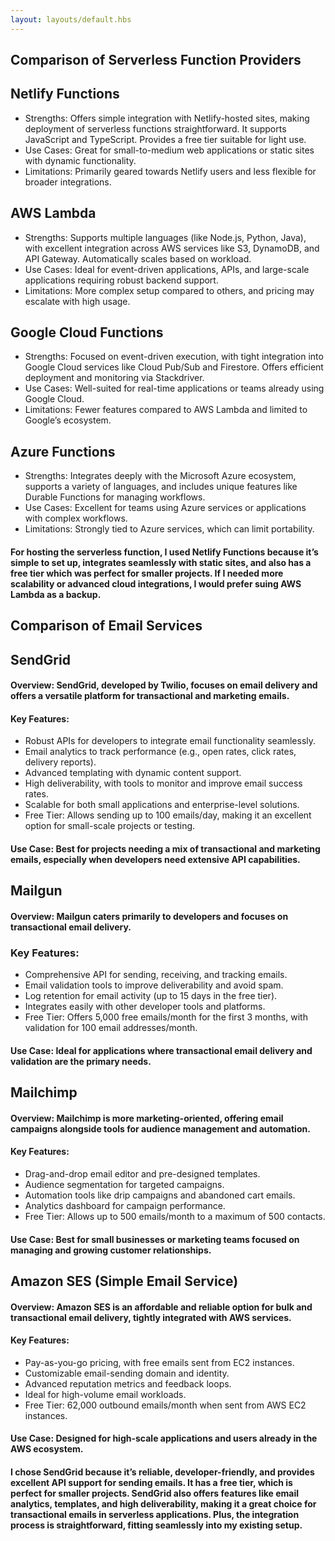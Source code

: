 ```yaml
---
layout: layouts/default.hbs
---
```


## Comparison of Serverless Function Providers

##  Netlify Functions
   
   - Strengths: Offers simple integration with Netlify-hosted sites, making deployment of serverless functions straightforward. It supports JavaScript and TypeScript. Provides a free tier suitable for light use.
   - Use Cases: Great for small-to-medium web applications or static sites with dynamic functionality.
   - Limitations: Primarily geared towards Netlify users and less flexible for broader integrations.

## AWS Lambda  
   - Strengths: Supports multiple languages (like Node.js, Python, Java), with excellent integration across AWS services like S3, DynamoDB, and API Gateway. Automatically scales based on workload.
   - Use Cases: Ideal for event-driven applications, APIs, and large-scale applications requiring robust backend support.
   - Limitations: More complex setup compared to others, and pricing may escalate with high usage.

##  Google Cloud Functions
   - Strengths: Focused on event-driven execution, with tight integration into Google Cloud services like Cloud Pub/Sub and Firestore. Offers efficient deployment and monitoring via Stackdriver.
   - Use Cases: Well-suited for real-time applications or teams already using Google Cloud.
   - Limitations: Fewer features compared to AWS Lambda and limited to Google’s ecosystem.

##  Azure Functions
   - Strengths: Integrates deeply with the Microsoft Azure ecosystem, supports a variety of languages, and includes unique features like Durable Functions for managing workflows.
   - Use Cases: Excellent for teams using Azure services or applications with complex workflows.
   - Limitations: Strongly tied to Azure services, which can limit portability.


#### For hosting the serverless function, I used Netlify Functions because it’s simple to set up, integrates seamlessly with static sites, and also has a free tier which was perfect for smaller projects. If I needed more scalability or advanced cloud integrations, I would prefer suing  AWS Lambda as a backup.

## Comparison of Email Services

## SendGrid
   
#### Overview: SendGrid, developed by Twilio, focuses on email delivery and offers a versatile platform for transactional and marketing emails.

#### Key Features:
   - Robust APIs for developers to integrate email functionality seamlessly.
   - Email analytics to track performance (e.g., open rates, click rates, delivery reports).
   - Advanced templating with dynamic content support.
   - High deliverability, with tools to monitor and improve email success rates.
   - Scalable for both small applications and enterprise-level solutions.
   - Free Tier: Allows sending up to 100 emails/day, making it an excellent option for small-scale projects or testing.
  
#### Use Case: Best for projects needing a mix of transactional and marketing emails, especially when developers need extensive API capabilities.

## Mailgun
   
#### Overview: Mailgun caters primarily to developers and focuses on transactional email delivery.

### Key Features:
   - Comprehensive API for sending, receiving, and tracking emails.
   - Email validation tools to improve deliverability and avoid spam.
   - Log retention for email activity (up to 15 days in the free tier).
   - Integrates easily with other developer tools and platforms.
   - Free Tier: Offers 5,000 free emails/month for the first 3 months, with validation for 100 email addresses/month.
  
#### Use Case: Ideal for applications where transactional email delivery and validation are the primary needs.

## Mailchimp
   
#### Overview: Mailchimp is more marketing-oriented, offering email campaigns alongside tools for audience management and automation.

#### Key Features:
   - Drag-and-drop email editor and pre-designed templates.
   - Audience segmentation for targeted campaigns.
   - Automation tools like drip campaigns and abandoned cart emails.
   - Analytics dashboard for campaign performance.
   - Free Tier: Allows up to 500 emails/month to a maximum of 500 contacts.
  
#### Use Case: Best for small businesses or marketing teams focused on managing and growing customer relationships.

## Amazon SES (Simple Email Service)
   
#### Overview: Amazon SES is an affordable and reliable option for bulk and transactional email delivery, tightly integrated with AWS services.

#### Key Features:
   - Pay-as-you-go pricing, with free emails sent from EC2 instances.
   - Customizable email-sending domain and identity.
   - Advanced reputation metrics and feedback loops.
   - Ideal for high-volume email workloads.
   - Free Tier: 62,000 outbound emails/month when sent from AWS EC2 instances.
  
#### Use Case: Designed for high-scale applications and users already in the AWS ecosystem.



#### I chose SendGrid because it’s reliable, developer-friendly, and provides excellent API support for sending emails. It has a free tier, which is perfect for smaller projects. SendGrid also offers features like email analytics, templates, and high deliverability, making it a great choice for transactional emails in serverless applications. Plus, the integration process is straightforward, fitting seamlessly into my existing setup.



